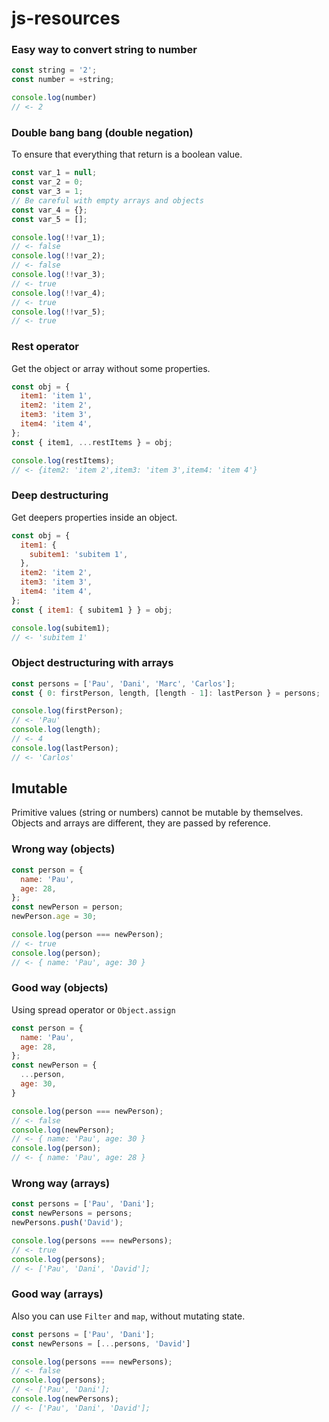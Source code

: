 # js-resources

### Easy way to convert string to number
```javascript
const string = '2';
const number = +string;

console.log(number)
// <- 2
```

### Double bang bang (double negation)
To ensure that everything that return is a boolean value.
```javascript
const var_1 = null;
const var_2 = 0;
const var_3 = 1;
// Be careful with empty arrays and objects
const var_4 = {};
const var_5 = [];

console.log(!!var_1);
// <- false
console.log(!!var_2);
// <- false
console.log(!!var_3);
// <- true
console.log(!!var_4);
// <- true
console.log(!!var_5);
// <- true
```

### Rest operator
Get the object or array without some properties.
```javascript
const obj = {
  item1: 'item 1',
  item2: 'item 2',
  item3: 'item 3',
  item4: 'item 4',
};
const { item1, ...restItems } = obj;

console.log(restItems);
// <- {item2: 'item 2',item3: 'item 3',item4: 'item 4'}
```

### Deep destructuring
Get deepers properties inside an object.
```javascript
const obj = {
  item1: {
    subitem1: 'subitem 1',
  },
  item2: 'item 2',
  item3: 'item 3',
  item4: 'item 4',
};
const { item1: { subitem1 } } = obj;

console.log(subitem1);
// <- 'subitem 1'
```

### Object destructuring with arrays
```javascript
const persons = ['Pau', 'Dani', 'Marc', 'Carlos'];
const { 0: firstPerson, length, [length - 1]: lastPerson } = persons;

console.log(firstPerson);
// <- 'Pau'
console.log(length);
// <- 4
console.log(lastPerson);
// <- 'Carlos'
```

## Imutable
Primitive values (string or numbers) cannot be mutable by themselves. Objects and arrays are different, they are passed by reference.


### Wrong way (objects)
```javascript
const person = {
  name: 'Pau',
  age: 28,
};
const newPerson = person;
newPerson.age = 30;

console.log(person === newPerson);
// <- true
console.log(person);
// <- { name: 'Pau', age: 30 }
```

### Good way (objects)
Using spread operator or ```Object.assign```
```javascript
const person = {
  name: 'Pau',
  age: 28,
};
const newPerson = {
  ...person,
  age: 30,
}

console.log(person === newPerson);
// <- false
console.log(newPerson);
// <- { name: 'Pau', age: 30 }
console.log(person);
// <- { name: 'Pau', age: 28 }
```


### Wrong way (arrays)
```javascript
const persons = ['Pau', 'Dani'];
const newPersons = persons;
newPersons.push('David');

console.log(persons === newPersons);
// <- true
console.log(persons);
// <- ['Pau', 'Dani', 'David'];
```

### Good way (arrays)
Also you can use ```Filter``` and ```map```, without mutating state.
```javascript
const persons = ['Pau', 'Dani'];
const newPersons = [...persons, 'David']

console.log(persons === newPersons);
// <- false
console.log(persons);
// <- ['Pau', 'Dani'];
console.log(newPersons);
// <- ['Pau', 'Dani', 'David'];
```
